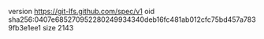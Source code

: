 version https://git-lfs.github.com/spec/v1
oid sha256:0407e685270952280249934340deb16fc481ab012cfc75bd457a7839fb3e1ee1
size 2143
